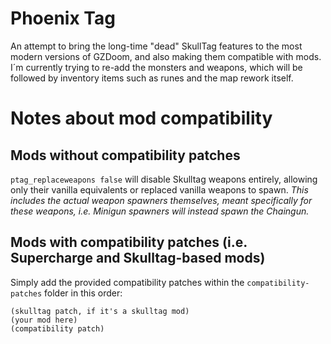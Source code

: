 # Phoenix Tag
An attempt to bring the long-time "dead" SkullTag features to the most modern versions of GZDoom, and also making them compatible with mods. I´m currently trying to re-add the monsters and weapons, which will be followed by inventory items such as runes and the map rework itself.

# Notes about mod compatibility
## Mods without compatibility patches
`ptag_replaceweapons false` will disable Skulltag weapons entirely, allowing only their vanilla equivalents or replaced vanilla weapons to spawn. *This includes the actual weapon spawners themselves, meant specifically for these weapons, i.e. Minigun spawners will instead spawn the Chaingun.*

## Mods with compatibility patches (i.e. Supercharge and Skulltag-based mods)
Simply add the provided compatibility patches within the `compatibility-patches` folder in this order:
```phoenix-tag
(skulltag patch, if it's a skulltag mod)
(your mod here)
(compatibility patch)
